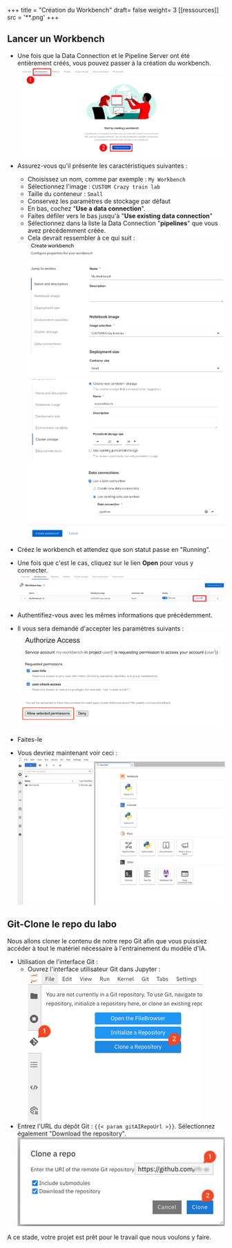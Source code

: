+++
title = "Création du Workbench"
draft= false
weight= 3
[[ressources]]
  src = '**.png'
+++

## Lancer un Workbench

* Une fois que la Data Connection et le Pipeline Server ont été entièrement créés, vous pouvez passer à la création du workbench.
![02-03-create-wb.png](02-03-create-wb.png)
* Assurez-vous qu'il présente les caractéristiques suivantes :  
    * Choisissez un nom, comme par exemple : `My Workbench`  
    * Sélectionnez l'image : `CUSTOM Crazy train lab`
    * Taille du conteneur : `Small`
    * Conservez les paramètres de stockage par défaut
    * En bas, cochez "**Use a data connection**".
    * Faites défiler vers le bas jusqu'à "**Use existing data connection**"
    * Sélectionnez dans la liste la Data Connection "**pipelines**" que vous avez précédemment créée.
    * Cela devrait ressembler à ce qui suit :
![02-02-launch-workbench-01.png](02-02-launch-workbench-01.png)
![02-02-launch-workbench-02.png](02-02-launch-workbench-02.png)
* Créez le workbench et attendez que son statut passe en "Running".
* Une fois que c'est le cas, cliquez sur le lien **Open** pour vous y connecter.
![02-03-open-link.png](02-03-open-link.png)

* Authentifiez-vous avec les mêmes informations que précédemment.
* Il vous sera demandé d'accepter les paramètres suivants :
![02-02-accept.png](02-02-accept.png)

* Faites-le
* Vous devriez maintenant voir ceci :
![02-02-jupyter.png](02-02-jupyter.png)

## Git-Clone le repo du labo

Nous allons cloner le contenu de notre repo Git afin que vous puissiez accéder à tout le matériel nécessaire à l'entrainement du modèle d'IA.

* Utilisation de l'interface Git :
  * Ouvrez l'interface utilisateur Git dans Jupyter :
![git-clone-1.png](git-clone-1.png)
* Entrez l'URL du dépôt Git : ``{{< param gitAIRepoUrl >}}``. Sélectionnez également "Download the repository".
![git-clone-2.png](git-clone-2.png)

A ce stade, votre projet est prêt pour le travail que nous voulons y faire.